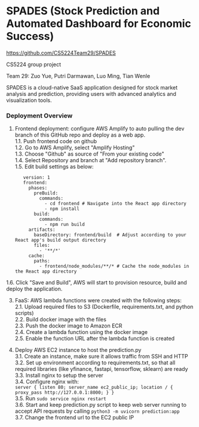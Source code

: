 # SPADES (Stock Prediction and Automated Dashboard for Economic Success)

https://github.com/CS5224Team29/SPADES

CS5224 group project

Team 29: Zuo Yue, Putri Darmawan, Luo Ming, Tian Wenle

SPADES is a cloud-native SaaS application designed for stock market analysis and prediction, providing users with advanced analytics and visualization tools.


### Deployment Overview
1. Frontend deployment: configure AWS Amplify to auto pulling the dev branch of this GitHub repo and deploy as a web app.<br>
1.1. Push frontend code on github<br>
1.2. Go to AWS Amplify, select "Amplify Hosting"<br>
1.3. Choose "Github" as source of "From your existing code"<br>
1.4. Select Repository and branch at "Add repository branch".<br>
1.5. Edit build settings as below:<br>
     ```
        version: 1
        frontend:
          phases:
            preBuild:
              commands:
                - cd frontend # Navigate into the React app directory
                - npm install
            build:
              commands:
                - npm run build
          artifacts:
            baseDirectory: frontend/build  # Adjust according to your React app's build output directory
            files:
              - '**/*'
          cache:
            paths:
              - frontend/node_modules/**/* # Cache the node_modules in the React app directory
     ```
1.6. Click "Save and Build", AWS will start to provision resource, build and deploy the application.<br>
   
3. FaaS: AWS lambda functions were created with the following steps:<br>
2.1. Upload required files to S3 (Dockerfile, requirements.txt, and python scripts)<br>
2.2. Build docker image with the files<br>
2.3. Push the docker image to Amazon ECR<br>
2.4. Create a lambda function using the docker image<br>
2.5. Enable the function URL after the lambda function is created<br>

4. Deploy AWS EC2 instance to host the prediction.py<br>
3.1. Create an instance, make sure it allows traffic from SSH and HTTP<br>
3.2. Set up environment according to requirements.txt, so that all required libraries (like yfinance, fastapi, tensorflow, sklearn) are ready<br>
3.3. Install nginx to setup the server<br>
3.4. Configure nginx with:<br>
        ```
        server {
                listen 80;
                server_name ec2_public_ip;
                location / {
                        proxy_pass http://127.0.0.1:8000;
                }
        }
        ```<br>
3.5. Run ```sudo service nginx restart```<br>
3.6. Start and keep prediction.py script to keep web server running to accept API requests by calling ```python3 -m uvicorn prediction:app```<br>
3.7. Change the frontend url to the EC2 public IP
